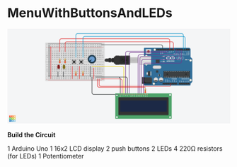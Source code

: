 # MenuWithButtonsAndLEDs

<img src="https://github.com/berhanozturk/MenuWithButtonsAndLEDs/blob/main/MenuWithButtonsAndLEDs.png">

**Build the Circuit**

1 Arduino Uno
1 16x2 LCD display
2 push buttons
2 LEDs
4 220Ω resistors (for LEDs)
1 Potentiometer
